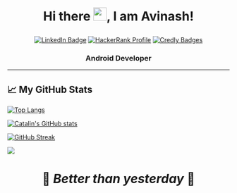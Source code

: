 # <p align=center> Hi there <img src="https://raw.githubusercontent.com/MartinHeinz/MartinHeinz/master/wave.gif" width="30px">, I am Avinash! </p>

<!-- [![Typing SVG](https://readme-typing-svg.herokuapp.com?font=Inconsolata&color=%239565FF&duration=3500&multiline=true&height=70&lines=Hi%2C+I+am+Avinash%F0%9F%91%8B;Nice+to+meet+you!)](https://git.io/typing-svg) -->

<p align = center>
<a href="https://www.linkedin.com/in/avinash-m-571642119/"><img src="https://img.shields.io/badge/-LinkedIn-0077B5?style=flat-square&amp;labelColor=0077B5&amp;logo=LinkedIn&amp;link=https://www.linkedin.com/in/avinash-m-571642119/" alt="LinkedIn Badge"></a>
<a href="https://www.hackerrank.com/avinashmohan2001/"><img src="https://img.shields.io/badge/-HackerRank-00ea64?style=flat-square&amp;labelColor=081100&amp;logo=HackerRank&amp;link=https://www.hackerrank.com/avinashmohan2001/" alt="HackerRank Profile"></a>
<a href="https://www.credly.com/users/avinash-m.8dd3bd7e/"><img src="https://img.shields.io/badge/Credly-Badges-081100?style=flat-square&amp;labelColor=FF1694&amp;&amp;" alt="Credly Badges"></a>

### <p align=center> Android Developer </p>

---

<!--
### Languages & Tools :computer:
|<img src = "https://github.com/devicons/devicon/blob/master/icons/python/python-original.svg" width="50" height="50" style="margin: 3px 3px 1px 1px"> | <img src = "https://github.com/devicons/devicon/blob/master/icons/java/java-original.svg" width="50" height="50" style="margin: 3px 3px 1px 1px"> | <img src = "https://github.com/devicons/devicon/blob/master/icons/git/git-plain-wordmark.svg" width="50" height="50" style="margin: 3px 3px 1px 1px"> | <img src = "https://github.com/devicons/devicon/blob/master/icons/c/c-original.svg" width="50" height="50" style="margin: 3px 3px 1px 1px"> | <img src = "https://github.com/devicons/devicon/blob/master/icons/redhat/redhat-original.svg" width="50" height="50" style="margin: 3px 3px 1px 1px"> | <img src="https://github.com/devicons/devicon/blob/master/icons/postgresql/postgresql-original.svg" width="50" height="50" style="margin: 3px 3px 1px 1px" alt="postgresql"/> | <img src = "https://github.com/devicons/devicon/blob/master/icons/premierepro/premierepro-original.svg" width="50" height="50" style="margin: 3px 3px 1px 1px"> | <img src="https://github.com/devicons/devicon/blob/master/icons/vscode/vscode-original.svg" width="50" height="50" style="margin: 3px 3px 1px 1px" alt="vscode"/> | <img src="https://github.com/devicons/devicon/blob/master/icons/jupyter/jupyter-original-wordmark.svg" width="50" height="50" style="margin: 3px 3px 1px 1px" alt="jupyter notebook"/> | <img src="https://github.com/devicons/devicon/blob/master/icons/tomcat/tomcat-original.svg" width="50" height="50" style="margin: 3px 3px 1px 1px" alt="jupyter notebook"/>
|:---:|:---:|:---:|:---:|:---:|:---:|:---:|:---:|:---:|:---:|
---
-->

## &#x1f4c8; My GitHub Stats

[![Top Langs](https://github-readme-stats.vercel.app/api/top-langs/?username=avinash3699&layout=compact&hide=jupyter%20notebook,JavaScript&theme=radical)](https://github.com/anuraghazra/github-readme-stats)

[![Catalin's GitHub stats](https://github-readme-stats.vercel.app/api?username=avinash3699&theme=radical)](https://github.com/anuraghazra/github-readme-stats)

[![GitHub Streak](https://github-readme-streak-stats.herokuapp.com/?user=avinash3699&theme=radical)](https://git.io/streak-stats)

![](https://komarev.com/ghpvc/?username=avinash3699&color=red&label=Profile+Views&style=for-the-badge)

<h1 align='center'>🚀 <i>Better than yesterday</i> 🚀</h1>

<!--
**avinash3699/avinash3699** is a ✨ _special_ ✨ repository because its `README.md` (this file) appears on your GitHub profile.

Here are some ideas to get you started:

- 🔭 I’m currently working on ...
- 🌱 I’m currently learning ...
- 👯 I’m looking to collaborate on ...
- 🤔 I’m looking for help with ...
- 💬 Ask me about ...
- 📫 How to reach me: ...
- 😄 Pronouns: ...
- ⚡ Fun fact: ...
-->
